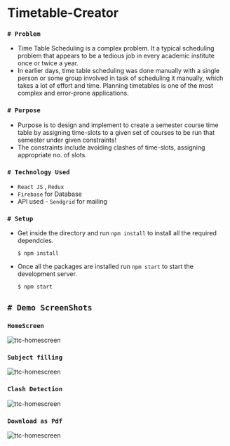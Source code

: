 # Timetable-Creator
### ```# Problem```
- Time Table Scheduling is a complex problem. It a typical scheduling problem that appears to be a tedious job in every academic institute once or twice a year. 
- In earlier days, time table scheduling was done manually with a single person or some group involved in task of scheduling it manually, which takes a lot of effort and time. Planning timetables is one of the most complex and error-prone applications.

### ```# Purpose``` 
- Purpose is to design and implement to create a semester course time table by assigning time-slots to a given set of courses to be run that semester under given constraints!
-  The constraints include avoiding clashes of time-slots, assigning appropriate no. of slots.
### ```# Technology Used```
- `React JS` , `Redux`
- `Firebase` for Database
- API used - `Sendgrid` for mailing 
### ```# Setup```
- Get inside the directory and run `npm install` to install all the required dependcies.
  ```
  $ npm install
  ```
- Once all the packages are installed run `npm start` to start the development server.
  ```
  $ npm start
  ```

## ```# Demo ScreenShots```
### `HomeScreen`
![ttc-homescreen](https://imgur.com/uG5dUy3.png)
### `Subject filling`
![ttc-homescreen](https://imgur.com/uA92Xp1.png)
### `Clash Detection`
![ttc-homescreen](https://imgur.com/TckhtLG.png)
### `Download as Pdf`
![ttc-homescreen](https://imgur.com/Kq7Qp4W.png)

